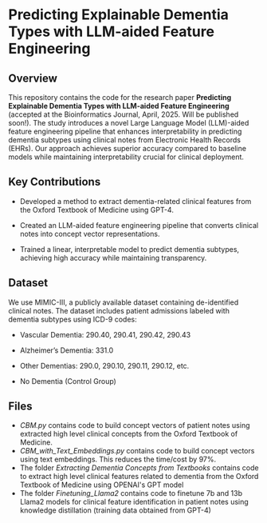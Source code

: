 # Predicting Explainable Dementia Types with LLM-aided Feature Engineering

## Overview

This repository contains the code for the research paper **Predicting Explainable Dementia Types with LLM-aided Feature Engineering** (accepted at the Bioinformatics Journal, April, 2025. Will be published soon!). The study introduces a novel Large Language Model (LLM)-aided feature engineering pipeline that enhances interpretability in predicting dementia subtypes using clinical notes from Electronic Health Records (EHRs). Our approach achieves superior accuracy compared to baseline models while maintaining interpretability crucial for clinical deployment.

## Key Contributions

* Developed a method to extract dementia-related clinical features from the Oxford Textbook of Medicine using GPT-4.

* Created an LLM-aided feature engineering pipeline that converts clinical notes into concept vector representations.

* Trained a linear, interpretable model to predict dementia subtypes, achieving high accuracy while maintaining transparency.

## Dataset

We use MIMIC-III, a publicly available dataset containing de-identified clinical notes. The dataset includes patient admissions labeled with dementia subtypes using ICD-9 codes:

* Vascular Dementia: 290.40, 290.41, 290.42, 290.43

* Alzheimer’s Dementia: 331.0

* Other Dementias: 290.0, 290.10, 290.11, 290.12, etc.

* No Dementia (Control Group)

## Files

* *CBM.py* contains code to build concept vectors of patient notes using extracted high level clinical concepts from the Oxford Textbook of Medicine.
* *CBM_with_Text_Embeddings.py* contains code to build concept vectors using text embeddings. This reduces the time/cost by 97%.
* The folder *Extracting Dementia Concepts from Textbooks* contains code to extract high level clinical features related to dementia from the Oxford Textbook of Medicine using OPENAI's GPT model
* The folder *Finetuning_Llama2* contains code to finetune 7b and 13b Llama2 models for clinical feature identification in patient notes using knowledge distillation (training data obtained from GPT-4)
  
